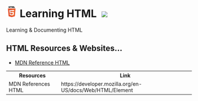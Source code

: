 # <img src="https://github.com/devicons/devicon/blob/master/icons/html5/html5-original-wordmark.svg" title="HTML5" alt="HTML5" width="30"/>&nbsp;Learning HTML &nbsp;![](https://img.shields.io/badge/-HTML-darkred?style=flat&logo=Html5&logoColor=white)&nbsp;
Learning & Documenting HTML

## HTML Resources & Websites...

- [MDN Reference HTML](https://developer.mozilla.org/en-US/docs/Web/HTML/Element)

<table>
  <tr>
    <th>Resources</th>
    <th>Link</th>
  </tr>
  <tr>
    <td>MDN References HTML</td>
    <td>https://developer.mozilla.org/en-US/docs/Web/HTML/Element</td>
  </tr>
</table>

